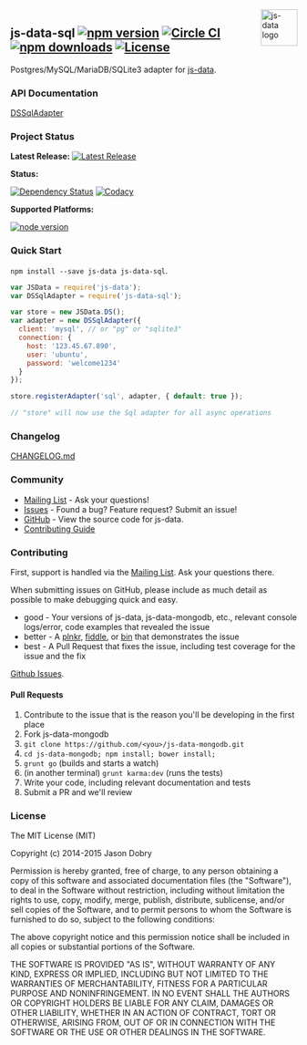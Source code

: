<img src="https://raw.githubusercontent.com/js-data/js-data/master/js-data.png" alt="js-data logo" title="js-data" align="right" width="64" height="64" />

## js-data-sql [![npm version](https://img.shields.io/npm/v/js-data-sql.svg?style=flat-square)](https://www.npmjs.org/package/js-data-sql) [![Circle CI](https://img.shields.io/circleci/project/js-data/js-data-sql/master.svg?style=flat-square)](https://circleci.com/gh/js-data/js-data-sql/tree/master) [![npm downloads](https://img.shields.io/npm/dm/js-data-sql.svg?style=flat-square)](https://www.npmjs.org/package/js-data-sql) [![License](https://img.shields.io/badge/license-MIT-blue.svg?style=flat-square)](https://github.com/js-data/js-data-sql/blob/master/LICENSE)

Postgres/MySQL/MariaDB/SQLite3 adapter for [js-data](http://www.js-data.io/).

### API Documentation
[DSSqlAdapter](http://www.js-data.io/docs/dssqladapter)

### Project Status

__Latest Release:__ [![Latest Release](https://img.shields.io/github/release/js-data/js-data-sql.svg?style=flat-square)](https://github.com/js-data/js-data-sql/releases)

__Status:__

[![Dependency Status](https://img.shields.io/gemnasium/js-data/js-data-sql.svg?style=flat-square)](https://gemnasium.com/js-data/js-data-sql) [![Codacy](https://img.shields.io/codacy/4da2bc1bbca74fd38c4532cb8bc8d40a.svg?style=flat-square)](https://www.codacy.com/public/jasondobry/js-data-sql/dashboard)

__Supported Platforms:__

[![node version](https://img.shields.io/badge/Node-0.10%2B-green.svg?style=flat-square)](https://github.com/js-data/js-data)

### Quick Start
`npm install --save js-data js-data-sql`.

```js
var JSData = require('js-data');
var DSSqlAdapter = require('js-data-sql');

var store = new JSData.DS();
var adapter = new DSSqlAdapter({
  client: 'mysql', // or "pg" or "sqlite3"
  connection: {
    host: '123.45.67.890',
    user: 'ubuntu',
    password: 'welcome1234'
  }
});

store.registerAdapter('sql', adapter, { default: true });

// "store" will now use the Sql adapter for all async operations
```

### Changelog
[CHANGELOG.md](https://github.com/js-data/js-data-sql/blob/master/CHANGELOG.md)

### Community
- [Mailing List](https://groups.io/org/groupsio/jsdata) - Ask your questions!
- [Issues](https://github.com/js-data/js-data-sql/issues) - Found a bug? Feature request? Submit an issue!
- [GitHub](https://github.com/js-data/js-data-sql) - View the source code for js-data.
- [Contributing Guide](https://github.com/js-data/js-data-sql/blob/master/CONTRIBUTING.md)

### Contributing

First, support is handled via the [Mailing List](https://groups.io/org/groupsio/jsdata). Ask your questions there.

When submitting issues on GitHub, please include as much detail as possible to make debugging quick and easy.

- good - Your versions of js-data, js-data-mongodb, etc., relevant console logs/error, code examples that revealed the issue
- better - A [plnkr](http://plnkr.co/), [fiddle](http://jsfiddle.net/), or [bin](http://jsbin.com/?html,output) that demonstrates the issue
- best - A Pull Request that fixes the issue, including test coverage for the issue and the fix

[Github Issues](https://github.com/js-data/js-data-sql/issues).

#### Pull Requests

1. Contribute to the issue that is the reason you'll be developing in the first place
1. Fork js-data-mongodb
1. `git clone https://github.com/<you>/js-data-mongodb.git`
1. `cd js-data-mongodb; npm install; bower install;`
1. `grunt go` (builds and starts a watch)
1. (in another terminal) `grunt karma:dev` (runs the tests)
1. Write your code, including relevant documentation and tests
1. Submit a PR and we'll review

### License

The MIT License (MIT)

Copyright (c) 2014-2015 Jason Dobry

Permission is hereby granted, free of charge, to any person obtaining a copy
of this software and associated documentation files (the "Software"), to deal
in the Software without restriction, including without limitation the rights
to use, copy, modify, merge, publish, distribute, sublicense, and/or sell
copies of the Software, and to permit persons to whom the Software is
furnished to do so, subject to the following conditions:

The above copyright notice and this permission notice shall be included in all
copies or substantial portions of the Software.

THE SOFTWARE IS PROVIDED "AS IS", WITHOUT WARRANTY OF ANY KIND, EXPRESS OR
IMPLIED, INCLUDING BUT NOT LIMITED TO THE WARRANTIES OF MERCHANTABILITY,
FITNESS FOR A PARTICULAR PURPOSE AND NONINFRINGEMENT. IN NO EVENT SHALL THE
AUTHORS OR COPYRIGHT HOLDERS BE LIABLE FOR ANY CLAIM, DAMAGES OR OTHER
LIABILITY, WHETHER IN AN ACTION OF CONTRACT, TORT OR OTHERWISE, ARISING FROM,
OUT OF OR IN CONNECTION WITH THE SOFTWARE OR THE USE OR OTHER DEALINGS IN THE
SOFTWARE.
